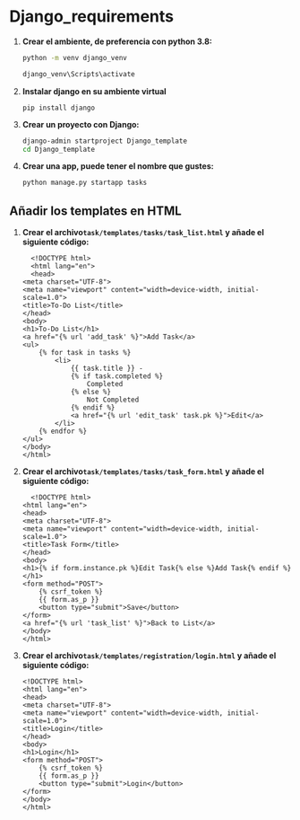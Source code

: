 # Django_requirements

1. **Crear el ambiente, de preferencia con python 3.8:**
    ```bash
    python -m venv django_venv

    django_venv\Scripts\activate
    ```

2. **Instalar django en su ambiente virtual**
    ```
    pip install django
    ```


3. **Crear un proyecto con Django:**
    ```bash
    django-admin startproject Django_template
    cd Django_template
    ```
    

4.  **Crear una app, puede tener el nombre que gustes:**
    ```bash
    python manage.py startapp tasks
    ```



## Añadir los templates en HTML

1. **Crear el archivo`task/templates/tasks/task_list.html` y añade el siguiente código:**
    ```
      <!DOCTYPE html>
      <html lang="en">
      <head>
    <meta charset="UTF-8">
    <meta name="viewport" content="width=device-width, initial-scale=1.0">
    <title>To-Do List</title>
    </head>
    <body>
    <h1>To-Do List</h1>
    <a href="{% url 'add_task' %}">Add Task</a>
    <ul>
        {% for task in tasks %}
            <li>
                {{ task.title }} - 
                {% if task.completed %}
                    Completed
                {% else %}
                    Not Completed
                {% endif %}
                <a href="{% url 'edit_task' task.pk %}">Edit</a>
            </li>
        {% endfor %}
    </ul>
    </body>
    </html>

    ```

2. **Crear el archivo`task/templates/tasks/task_form.html` y añade el siguiente código:**
    ```
      <!DOCTYPE html>
    <html lang="en">
    <head>
    <meta charset="UTF-8">
    <meta name="viewport" content="width=device-width, initial-scale=1.0">
    <title>Task Form</title>
    </head>
    <body>
    <h1>{% if form.instance.pk %}Edit Task{% else %}Add Task{% endif %}</h1>
    <form method="POST">
        {% csrf_token %}
        {{ form.as_p }}
        <button type="submit">Save</button>
    </form>
    <a href="{% url 'task_list' %}">Back to List</a>
    </body>
    </html>

    ```

3. **Crear el archivo`task/templates/registration/login.html` y añade el siguiente código:**
    ```
   <!DOCTYPE html>
    <html lang="en">
    <head>
    <meta charset="UTF-8">
    <meta name="viewport" content="width=device-width, initial-scale=1.0">
    <title>Login</title>
    </head>
    <body>
    <h1>Login</h1>
    <form method="POST">
        {% csrf_token %}
        {{ form.as_p }}
        <button type="submit">Login</button>
    </form>
    </body>
    </html>


    ```



